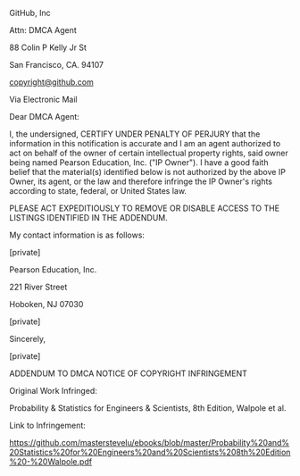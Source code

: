 GitHub, Inc

Attn: DMCA Agent

88 Colin P Kelly Jr St

San Francisco, CA. 94107

copyright@github.com 

 

Via Electronic Mail

 

 

Dear DMCA Agent:

 

I, the undersigned, CERTIFY UNDER PENALTY OF PERJURY that the information in this notification is accurate and I am an agent authorized to act on behalf of the owner of certain intellectual property rights, said owner being named Pearson Education, Inc. ("IP Owner"). I have a good faith belief that the material(s) identified below is not authorized by the above IP Owner, its agent, or the law and therefore infringe the IP Owner's rights according to state, federal, or United States law.

 

PLEASE ACT EXPEDITIOUSLY TO REMOVE OR DISABLE ACCESS TO THE LISTINGS IDENTIFIED IN THE ADDENDUM.

 

My contact information is as follows:

 

[private]  

Pearson Education, Inc.  

221 River Street  

Hoboken, NJ 07030  

[private]  

 

Sincerely,

 

[private]  

 

ADDENDUM TO DMCA NOTICE OF COPYRIGHT INFRINGEMENT

 

Original Work Infringed:

Probability & Statistics for Engineers & Scientists, 8th Edition, Walpole et al.

 

Link to Infringement:

https://github.com/masterstevelu/ebooks/blob/master/Probability%20and%20Statistics%20for%20Engineers%20and%20Scientists%208th%20Edition%20-%20Walpole.pdf

 
